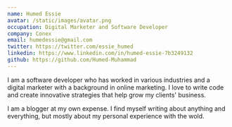 ```yaml
---
name: Humed Essie
avatar: /static/images/avatar.png
occupation: Digital Marketer and Software Developer
company: Conex
email: humedessie@gmail.com
twitter: https://twitter.com/essie_humed
linkedin: https://www.linkedin.com/in/humed-essie-7b3249132
github: https://github.com/Humed-Muhammad
---
```


I am a software developer who has worked in various industries and a digital marketer with a background in online marketing. I love to write code and create innovative strategies that help grow my clients' business.

I am a blogger at my own expense. I find myself writing about anything and everything, but mostly about my personal experience with the wold.
